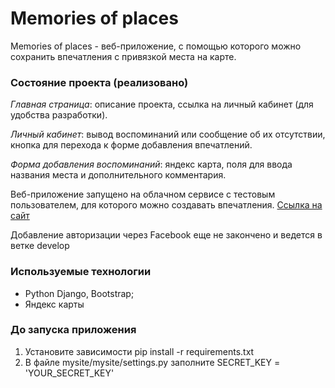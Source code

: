 # Memories of places
Memories of places - веб-приложение, с помощью которого
можно сохранить впечатления с привязкой места на карте.

### Состояние проекта (реализовано)
   _Главная страница_: описание проекта, ссылка на личный 
кабинет (для удобства разработки).

   _Личный кабинет_: вывод воспоминаний или сообщение об 
их отсутствии, кнопка для перехода к форме добавления 
впечатлений.

   _Форма добавления воспоминаний_: яндекс карта, поля для 
ввода названия места и дополнительного комментария.

Веб-приложение запущено на облачном сервисе с тестовым
пользователем, для которого можно создавать впечатления. 
[Ссылка на сайт](http://104.248.134.214:8000/)

   Добавление авторизации через Facebook еще не закончено 
и ведется в ветке develop

### Используемые технологии
* Python Django, Bootstrap;
* Яндекс карты

### До запуска приложения
1. Установите зависимости pip install -r requirements.txt
2. В файле mysite/mysite/settings.py
заполните SECRET_KEY = 'YOUR_SECRET_KEY'
